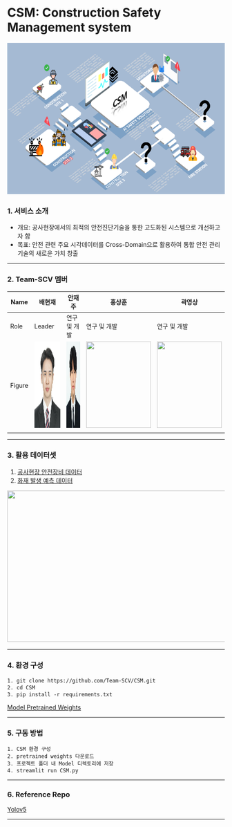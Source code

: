 # CSM: Construction Safety Management system

<p align="center">
  <img width="677" height="350" src="./fig/concept-map.png">
</p>

### 1. 서비스 소개
- 개요: 공사현장에서의 최적의 안전진단기술을 통한 고도화된 시스템으로 개선하고자 함
- 목표: 안전 관련 주요 시각데이터를 Cross-Domain으로 활용하여 통합 안전 관리기술의 새로운 가치 창출
*** 

### 2. Team-SCV 멤버
| Name   | 배현재  | 안재주 | 홍상훈 | 곽영상 |
|--------|--------|--------|-------|--------|
| Role   | Leader | 연구 및 개발 | 연구 및 개발 | 연구 및 개발 |
| Figure | <img width="150" height="200" src="./fig/배현재.png"> | <img width="150" height="200" src="./fig/안재주.png"> | <img width="150" height="200" src="./fig/홍상훈.png"> | <img width="150" height="200" src="./fig/곽영상.png"> |
|        |        |   |   |   |
*** 

### 3. 활용 데이터셋
1. [공사현장 안전장비 데이터](https://aihub.or.kr/aidata/33921)
2. [화재 발생 예측 데이터](https://aihub.or.kr/aidata/34121)

<p align="center">
  <img width="700" height="350" src="./fig/데이터-연계.png">
</p>

*** 


### 4. 환경 구성
```
1. git clone https://github.com/Team-SCV/CSM.git
2. cd CSM
3. pip install -r requirements.txt
```

[Model Pretrained Weights](https://drive.google.com/drive/folders/1_-vTAHq61o6j12FOhumvNmscH0ob0CkN?usp=sharing)

*** 


### 5. 구동 방법
```
1. CSM 환경 구성
2. pretrained weights 다운로드
3. 프로젝트 폴더 내 Model 디렉토리에 저장
4. streamlit run CSM.py
```
*** 


### 6. Reference Repo

[Yolov5](https://github.com/ultralytics/yolov5)

*** 
